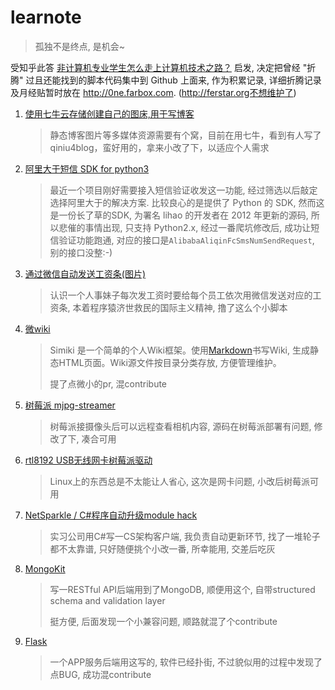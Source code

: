 
learnote
========

> 孤独不是终点, 是机会~

受知乎此答 [非计算机专业学生怎么走上计算机技术之路？](http://zhihu.com/question/21671705/answer/132534680) 启发, 决定把曾经 "折腾" 过且还能找到的脚本代码集中到 Github 上面来, 作为积累记录, 详细折腾记录及月经贴暂时放在 http://0ne.farbox.com. (http://ferstar.org不想维护了)

1. [使用七牛云存储创建自己的图床,用于写博客](https://github.com/ferstar/qiniu4blog)

   > 静态博客图片等多媒体资源需要有个窝，目前在用七牛，看到有人写了qiniu4blog，蛮好用的，拿来小改了下，以适应个人需求

2. [阿里大于短信 SDK for python3](https://github.com/ferstar/bigfish)

   > 最近一个项目刚好需要接入短信验证收发这一功能, 经过筛选以后敲定选择阿里大于的解决方案. 比较良心的是提供了 Python 的 SDK, 然而这是一份长了草的SDK, 为署名 lihao 的开发者在 2012 年更新的源码, 所以悲催的事情出现, 只支持 Python2.x, 经过一番爬坑修改后, 成功让短信验证功能跑通, 对应的接口是`AlibabaAliqinFcSmsNumSendRequest`, 别的接口没整:-)

3. [通过微信自动发送工资条(图片)](https://github.com/ferstar/auto_send_wage)

   > 认识一个人事妹子每次发工资时要给每个员工依次用微信发送对应的工资条, 本着程序猿济世救民的国际主义精神, 撸了这么个小脚本

4. [微wiki](https://github.com/ferstar/simiki)

   > Simiki 是一个简单的个人Wiki框架。使用[Markdown](https://daringfireball.net/projects/markdown/)书写Wiki, 生成静态HTML页面。Wiki源文件按目录分类存放, 方便管理维护。
   >
   > 提了点微小的pr, 混contribute

5. [树莓派 mjpg-streamer](https://github.com/ferstar/mjpg-streamer-diy)

   > 树莓派接摄像头后可以远程查看相机内容, 源码在树莓派部署有问题, 修改了下, 凑合可用

6. [rtl8192 USB无线网卡树莓派驱动](https://github.com/ferstar/rtl8192cu-fixes)

   > Linux上的东西总是不太能让人省心, 这次是网卡问题, 小改后树莓派可用

7. [NetSparkle / C#程序自动升级module hack](https://github.com/ferstar/NetSparkle/tree/master)

   > 实习公司用C#写一CS架构客户端, 我负责自动更新环节, 找了一堆轮子都不太靠谱, 只好随便挑个小改一番, 所幸能用, 交差后吃灰

8. [MongoKit](https://github.com/namlook/mongokit/tree/development)

   > 写一RESTful API后端用到了MongoDB, 顺便用这个, 自带structured schema and validation layer
   >
   > 挺方便, 后面发现一个小兼容问题, 顺路就混了个contribute

9. [Flask](https://github.com/pallets/flask)

   > 一个APP服务后端用这写的, 软件已经扑街, 不过貌似用的过程中发现了点BUG, 成功混contribute